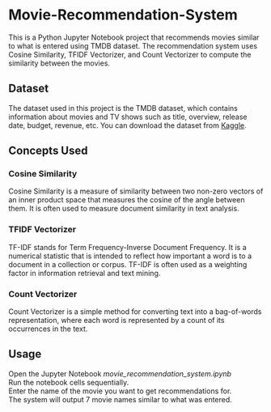 # Movie-Recommendation-System

This is a Python Jupyter Notebook project that recommends movies similar to what is entered using TMDB dataset. The recommendation system uses Cosine Similarity, TFIDF Vectorizer, and Count Vectorizer to compute the similarity between the movies.

## Dataset
The dataset used in this project is the TMDB dataset, which contains information about movies and TV shows such as title, overview, release date, budget, revenue, etc. You can download the dataset from [Kaggle](https://www.kaggle.com/datasets/tmdb/tmdb-movie-metadata).

## Concepts Used

### Cosine Similarity
Cosine Similarity is a measure of similarity between two non-zero vectors of an inner product space that measures the cosine of the angle between them. It is often used to measure document similarity in text analysis.

### TFIDF Vectorizer
TF-IDF stands for Term Frequency-Inverse Document Frequency. It is a numerical statistic that is intended to reflect how important a word is to a document in a collection or corpus. TF-IDF is often used as a weighting factor in information retrieval and text mining.

### Count Vectorizer
Count Vectorizer is a simple method for converting text into a bag-of-words representation, where each word is represented by a count of its occurrences in the text.

## Usage
Open the Jupyter Notebook _movie_recommendation_system.ipynb_  
Run the notebook cells sequentially.  
Enter the name of the movie you want to get recommendations for.  
The system will output 7 movie names similar to what was entered.  
